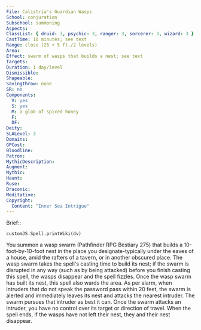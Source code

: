```yaml
---
File: Calistria's Guardian Wasps
School: conjuration
Subschool: summoning
Aspects: 
ClassList: { druid: 3, psychic: 3, ranger: 3, sorcerer: 3, wizard: 3 }
CastTime: 10 minutes; see text
Range: close (25 + 5 ft./2 levels)
Area: 
Effect: swarm of wasps that builds a nest; see text
Targets: 
Duration: 1 day/level
Dismissible: 
Shapeable: 
SavingThrow: none
SR: no
Components:
  V: yes
  S: yes
  M: a glob of spiced honey
  F: 
  DF: 
Deity: 
SLALevel: 3
Domains: 
GPCost: 
Bloodline: 
Patron: 
MythicDescription: 
Augment: 
Mythic: 
Haunt: 
Ruse: 
Draconic: 
Meditative: 
Copyright:
  Content: "Inner Sea Intrigue"
---
```

Brief:: 

```dataviewjs
customJS.Spell.printWiki(dv)
```

You summon a wasp swarm (Pathfinder RPG Bestiary 275) that builds a 10-foot-by-10-foot nest in the place you designate-typically under the eaves of a house, amid the rafters of a tavern, or in another obscured place. The wasp swarm takes the spell's casting time to build its nest; if the  swarm is disrupted in any way (such as by being attacked) before you finish casting this spell, the wasps disappear and the spell fizzles.  Once the wasp swarm has built its nest, this spell also wards the area. As per alarm, when intruders that do not speak the password pass within 20 feet, the swarm is alerted and immediately leaves its nest and attacks the nearest intruder. The swarm pursues that intruder as best it can. Once the swarm attacks an intruder, you have no control over its target or direction of travel. When the spell ends, if the wasps have not left their nest, they and their nest disappear.
